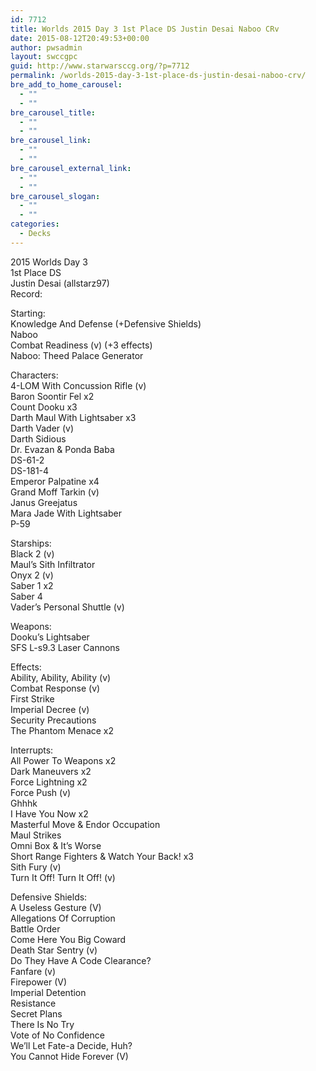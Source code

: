 ```yaml
---
id: 7712
title: Worlds 2015 Day 3 1st Place DS Justin Desai Naboo CRv
date: 2015-08-12T20:49:53+00:00
author: pwsadmin
layout: swccgpc
guid: http://www.starwarsccg.org/?p=7712
permalink: /worlds-2015-day-3-1st-place-ds-justin-desai-naboo-crv/
bre_add_to_home_carousel:
  - ""
  - ""
bre_carousel_title:
  - ""
  - ""
bre_carousel_link:
  - ""
  - ""
bre_carousel_external_link:
  - ""
  - ""
bre_carousel_slogan:
  - ""
  - ""
categories:
  - Decks
---
```

2015 Worlds Day 3  
1st Place DS  
Justin Desai (allstarz97)  
Record:

Starting:  
Knowledge And Defense (+Defensive Shields)  
Naboo  
Combat Readiness (v) (+3 effects)  
Naboo: Theed Palace Generator

Characters:  
4-LOM With Concussion Rifle (v)  
Baron Soontir Fel x2  
Count Dooku x3  
Darth Maul With Lightsaber x3  
Darth Vader (v)  
Darth Sidious  
Dr. Evazan & Ponda Baba  
DS-61-2  
DS-181-4  
Emperor Palpatine x4  
Grand Moff Tarkin (v)  
Janus Greejatus  
Mara Jade With Lightsaber  
P-59

Starships:  
Black 2 (v)  
Maul&#8217;s Sith Infiltrator  
Onyx 2 (v)  
Saber 1 x2  
Saber 4  
Vader&#8217;s Personal Shuttle (v)

Weapons:  
Dooku&#8217;s Lightsaber  
SFS L-s9.3 Laser Cannons

Effects:  
Ability, Ability, Ability (v)  
Combat Response (v)  
First Strike  
Imperial Decree (v)  
Security Precautions  
The Phantom Menace x2

Interrupts:  
All Power To Weapons x2  
Dark Maneuvers x2  
Force Lightning x2  
Force Push (v)  
Ghhhk  
I Have You Now x2  
Masterful Move & Endor Occupation  
Maul Strikes  
Omni Box & It&#8217;s Worse  
Short Range Fighters & Watch Your Back! x3  
Sith Fury (v)  
Turn It Off! Turn It Off! (v)

Defensive Shields:  
A Useless Gesture (V)  
Allegations Of Corruption  
Battle Order  
Come Here You Big Coward  
Death Star Sentry (v)  
Do They Have A Code Clearance?  
Fanfare (v)  
Firepower (V)  
Imperial Detention  
Resistance  
Secret Plans  
There Is No Try  
Vote of No Confidence  
We&#8217;ll Let Fate-a Decide, Huh?  
You Cannot Hide Forever (V)